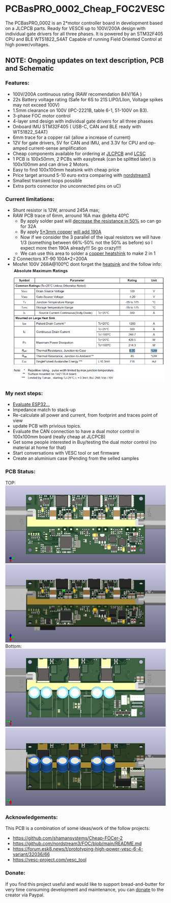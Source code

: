 # PCBasPRO_0002_Cheap_FOC2VESC
The PCBasPRO_0002 is an 2*motor controller board in development based on a JLCPCB parts. Ready for VESC6 up to 100V/200A design with individual gate drivers for all three phases. It is powered by an STM32F405 CPU and BLE WT51822_S4AT Capable of running Field Oriented Control at high power/voltages.

## **NOTE: Ongoing updates on text description, PCB and Schematic**


### **Features:**

-  100V/200A continuous rating (RAW recomendation 84V/16A )
-   22s Battery voltage rating (Safe for 6S to 21S LIP0/Lllon, Voltage spikes may not exceed 100V)
-   1.5mm clearance on 100V (IPC-2221B, table 6-1, 51-100V on B3).
-   3-phase FOC motor control
-   4-layer smd design with individual gate drivers for all three phases
-   Onboard IMU STM32F405  ( USB-C, CAN and BLE ready with WT51822_S4AT)
-   6mm trace for a copper rail (allow a increase of current)
-   12V for gate drivers, 5V for CAN and IMU, and 3.3V for CPU and op-amped current-sense amplification
-   Cheap components available for ordering at [JLCPCB](https://jlcpcb.com/) and [LCSC](https://www.lcsc.com/)
-   1 PCB is 100x50mm, 2 PCBs with easybreak (can be splitted later) is 100x100mm and can drive 2 Motors.
-   Easy to find 100x100mm heatsink with cheap price 
-   Price target arround  5-10 euro extra comparing with [nordstream3](https://github.com/nordstream3/FOC/blob/main/README.md) 
-  Smallest transient loops possible
-   Extra ports connector (no unconnected pins on uC)


### **Current limitations:**

- Shunt resistor is 12W,  arround 245A max;
- RAW PCB trace of 6mm, arround 16A max @delta 40ºC
  - By apply solder past will [decrease the resistance in 50%](https://www.youtube.com/watch?v=L9q5vwCESEQ) so can go for 32A
  - By apply [5*3mm copper](https://pt.aliexpress.com/item/1005002120776637.html?spm=a2g0o.productlist.main.5.79f550abtxXGGP&algo_pvid=89dc8ee5-5a69-4b70-b033-81fb0f95cf3f&algo_exp_id=89dc8ee5-5a69-4b70-b033-81fb0f95cf3f-2&pdp_npi=4%40dis%21EUR%2131.46%2123.6%21%21%2134.17%21%21%402103010b17038034248783515ec46c%2112000032430582895%21sea%21PT%21181591003%21&curPageLogUid=vuNuAm37cAhX) [will add 190A](https://circuitcalculator.com/wordpress/2006/01/31/pcb-trace-width-calculator/)
  - Now if we consider the 3 parallel of the iqual resistors we will have 1/3 (something between 66%-50% not the 50% as before) so I expect more then 190A already!!! So go crazy!!!!
  - We can use this area to solder a [copper heatshink](https://pt.aliexpress.com/item/1005001757382767.html?spm=a2g0o.detail.0.0.3c9edHXJdHXJNr&mp=1&gatewayAdapt=glo2bra) to make 2 in 1
- 2 Connectors XT-90 100A*2=200A
- Mosfet 100V 268A@100ºC dont forget the [heatsink](https://pt.aliexpress.com/item/1005003852083731.html?spm=a2g0o.home.0.0.25901c91u1EahD&mp=1&gatewayAdapt=glo2bra) and the follow info:
![Image](https://github.com/PCBasPRO/PCBasPRO_0002_Cheap_FOC2VESC/blob/main/00_Pics/2023-12-28_23h52_00.png)


### **My next steps:**

- [Evaluate ESP32...](https://github.com/PCBasPRO/PCBasPRO_0003_ESP32C3_CAN_SD_GNSS)
- Impedance match to stack-up
- Re-calculate all power and current, from footprint and traces point of view
- update PCB with privious topics.
- Evaluate the CAN connection to have a dual motor control in 100x100mm board (really cheap at JLCPCB)
- Get some people interested in Buy/testing the dual motor control (no material at home for that)
- Start conversations with VESC tool or set firmware
- Create an aluminium case (Pending from the selled samples


### **PCB Status:**

TOP: 
![Image](https://github.com/PCBasPRO/PCBasPRO_0002_Cheap_FOC2VESC/blob/main/00_Pics/2023-12-28_15h43_59.png)
![Image](https://github.com/PCBasPRO/PCBasPRO_0002_Cheap_FOC2VESC/blob/main/00_Pics/2023-12-28_15h47_45.png)
Bottom:
![Image](https://github.com/PCBasPRO/PCBasPRO_0002_Cheap_FOC2VESC/blob/main/00_Pics/2023-12-28_15h44_15.png)
![Image](https://github.com/PCBasPRO/PCBasPRO_0002_Cheap_FOC2VESC/blob/main/00_Pics/2023-12-28_15h48_12.png)
### **Acknowledgements:**

This PCB is a combination of some ideas/work of the follow projects:

- https://github.com/shamansystems/Cheap-FOCer-2
- https://github.com/nordstream3/FOC/blob/main/README.md
- https://forum.esk8.news/t/prototyping-high-power-vesc-6-4-variant/32036/66
- https://vesc-project.com/vesc_tool

### **Donate:**

If you find this project useful and would like to support bread-and-butter for very time consuming development and maintenance, you can [donate](https://www.paypal.com/donate/?hosted_button_id=CDQSZKZBMZTBL)  to the creator via Paypal.
